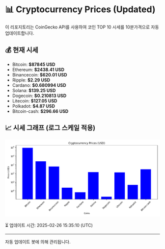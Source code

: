 
# 📊 Cryptocurrency Prices (Updated)

이 리포지토리는 CoinGecko API를 사용하여 코인 TOP 10 시세를 10분가격으로 자동 업데이트합니다.

## 💰 현재 시세
- Bitcoin: **$87845 USD**
- Ethereum: **$2438.41 USD**
- Binancecoin: **$620.01 USD**
- Ripple: **$2.29 USD**
- Cardano: **$0.680994 USD**
- Solana: **$139.25 USD**
- Dogecoin: **$0.210813 USD**
- Litecoin: **$127.05 USD**
- Polkadot: **$4.87 USD**
- Bitcoin-cash: **$296.66 USD**

## 📈 시세 그래프 (로그 스케일 적용)
![Crypto Prices](crypto_prices.png)

⏳ 업데이트 시간: 2025-02-26 15:35:10 (UTC)

---
자동 업데이트 봇에 의해 관리됩니다.
